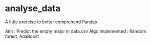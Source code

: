 # analyse_data
A little exercise to better comprehend Pandas

Aim : Predict the empty major in data.csv
Algo implemented : Random forest, AdaBoost
